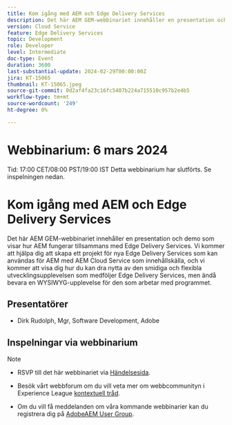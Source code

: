 ```yaml
---
title: Kom igång med AEM och Edge Delivery Services
description: Det här AEM GEM-webbinariet innehåller en presentation och demo som visar hur AEM fungerar tillsammans med Edge Delivery Services. Vi kommer att hjälpa dig att skapa ett projekt för nya Edge Delivery Services som kan användas för AEM med AEM Cloud Service som innehållskälla, och vi kommer att visa dig hur du kan dra nytta av den smidiga och flexibla utvecklingsupplevelsen som medföljer Edge Delivery Services, men ändå bevara en WYSIWYG-upplevelse för den som arbetar med programmet.
version: Cloud Service
feature: Edge Delivery Services
topic: Development
role: Developer
level: Intermediate
doc-type: Event
duration: 3600
last-substantial-update: 2024-02-29T00:00:00Z
jira: KT-15065
thumbnail: KT-15065.jpeg
source-git-commit: 0d2af4fa23c16fc5407b224a715510c957b2e4b5
workflow-type: tm+mt
source-wordcount: '249'
ht-degree: 0%

---
```



# Webbinarium: 6 mars 2024
Tid: 17:00 CET/08:00 PST/19:00 IST Detta webbinarium har slutförts. Se inspelningen nedan.

# Kom igång med AEM och Edge Delivery Services

Det här AEM GEM-webbinariet innehåller en presentation och demo som visar hur AEM fungerar tillsammans med Edge Delivery Services. Vi kommer att hjälpa dig att skapa ett projekt för nya Edge Delivery Services som kan användas för AEM med AEM Cloud Service som innehållskälla, och vi kommer att visa dig hur du kan dra nytta av den smidiga och flexibla utvecklingsupplevelsen som medföljer Edge Delivery Services, men ändå bevara en WYSIWYG-upplevelse för den som arbetar med programmet.

## Presentatörer

* Dirk Rudolph, Mgr, Software Development, Adobe

## Inspelningar via webbinarium

>[!NOTE]
>
>* RSVP till det här webbinariet via [Händelsesida](https://adobe.ly/4bz9T0H).
> 
>* Besök vårt webbforum om du vill veta mer om webbcommunityn i Experience League [kontextuell tråd](https://adobe.ly/48m4dEm).
>
>* Om du vill få meddelanden om våra kommande webbinarier kan du registrera dig på [AdobeAEM User Group](https://aem-augs.adobe.com/).
